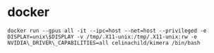 # docker

    docker run --gpus all -it --ipc=host --net=host --privileged -e DISPLAY=unix\$DISPLAY -v /tmp/.X11-unix:/tmp/.X11-unix:rw -e NVIDIA\_DRIVER\_CAPABILITIES=all celinachild/kimera /bin/bash


